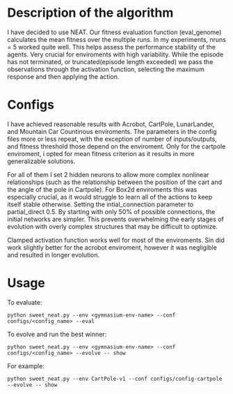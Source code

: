 # Description of the algorithm
I have decided to use NEAT.
Our fitness evaluation function (eval_genome) calculates the mean fitness over the multiple runs.
In my experiments, nruns = 5 worked quite well.
This helps assess the performance stability of the agents. Very crucial for enviroments with high
variability. While the episode has not terminated, or truncated(episode length exceeded) we pass
the observations through the activation function, selecting the maximum response and then applying
the action.
# Configs
I have achieved reasonable results with Acrobot, CartPole, LunarLander, and Mountain Car Countinous 
enviroments. The parameters in the config files more or less repeat, with the exception of number
of inputs/outputs, and fitness threshold those depend on the enviroment. 
Only for the cartpole enviroment, i opted for mean fitness criterion as it results in more 
generalizable solutions.

For all of them I set 2 hidden neurons to allow more complex nonlinear relationships 
(such as the relationship between the position of the cart and the angle of the pole in Cartpole). 
For Box2d enviroments this was especially crucial, as it would struggle to learn all of the actions 
to keep itself stable otherwise. 
Setting the intial_connection parameter to partial_direct 0.5. By starting with only 50% of possible 
connections, the initial networks are simpler. This prevents overwhelming the early stages of evolution 
with overly complex structures that may be difficult to optimize. 

Clamped activation function works well for most of the enviroments. Sin did work slightly better 
for the acrobot enviroment, however it was negligible and resulted in longer evolution.



# Usage

To evaluate:
```
python sweet_neat.py --env <gymnasium-env-name> --conf configs/<config_name> --eval
```

To evolve and run the best winner:
```
python sweet_neat.py --env <gymnasium-env-name> --conf configs/<config_name> --evolve -- show
```
For example:
```
python sweet_neat.py --env CartPole-v1 --conf configs/config-cartpole --evolve -- show
```  
